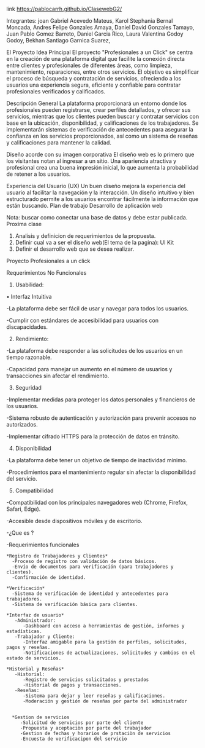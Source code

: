link https://pablocarrh.github.io/ClasewebG2/

Integrantes:
joan Gabriel Acevedo Mateus,
Karol Stephania Bernal Moncada,
Andres Felipe Gonzales Amaya,
Daniel David Gonzales Tamayo,
Juan Pablo Gomez Barreto,
Daniel Garcia Rico,
Laura Valentina Godoy Godoy,
Bekhan Santiago Garnica Suarez,

El Proyecto
Idea Principal
El proyecto "Profesionales a un Click" se centra en la creación de una plataforma digital que facilite la conexión directa entre clientes y profesionales de diferentes áreas, como limpieza, mantenimiento, reparaciones, entre otros servicios. El objetivo es simplificar el proceso de búsqueda y contratación de servicios, ofreciendo a los usuarios una experiencia segura, eficiente y confiable para contratar profesionales verificados y calificados.

Descripción General
La plataforma proporcionará un entorno donde los profesionales pueden registrarse, crear perfiles detallados, y ofrecer sus servicios, mientras que los clientes pueden buscar y contratar servicios con base en la ubicación, disponibilidad, y calificaciones de los trabajadores. Se implementarán sistemas de verificación de antecedentes para asegurar la confianza en los servicios proporcionados, así como un sistema de reseñas y calificaciones para mantener la calidad.

Diseño acorde con su imagen corporativa
El diseño web es lo primero que los visitantes notan al ingresar a un sitio. Una apariencia atractiva y profesional crea una buena impresión inicial, lo que aumenta la probabilidad de retener a los usuarios.

Experiencia del Usuario (UX)
Un buen diseño mejora la experiencia del usuario al facilitar la navegación y la interacción. Un diseño intuitivo y bien estructurado permite a los usuarios encontrar fácilmente la información que están buscando.
Plan de trabajo
Desarrollo de aplicación web

Nota: buscar como conectar una base de datos y debe estar publicada.
Proxima clase 
  1) Analisis y definicion de requerimientos de la propuesta.
  2) Definir cual va a ser el diseño web(El tema de la pagina): UI Kit 
  3) Definir el desarrollo web que se desea realizar.
   
Proyecto Profesionales a un click 


Requerimientos No Funcionales

1. Usabilidad: 

•	Interfaz Intuitiva

-La plataforma debe ser fácil de usar y navegar para todos los usuarios. 

-Cumplir con estándares de accesibilidad para usuarios con discapacidades.

2. Rendimiento: 

-La plataforma debe responder a las solicitudes de los usuarios en un tiempo razonable. 

-Capacidad para manejar un aumento en el número de usuarios y transacciones sin afectar el rendimiento.

3. Seguridad

-Implementar medidas para proteger los datos personales y financieros de los usuarios. 

-Sistema robusto de autenticación y autorización para prevenir accesos no autorizados. 

-Implementar cifrado HTTPS para la protección de datos en tránsito.

4. Disponibilidad

-La plataforma debe tener un objetivo de tiempo de inactividad mínimo. 

-Procedimientos para el mantenimiento regular sin afectar la disponibilidad del servicio.

5. Compatibilidad

-Compatibilidad con los principales navegadores web (Chrome, Firefox, Safari, Edge). 

-Accesible desde dispositivos móviles y de escritorio.



-¿Que es ?

-Requerimientos funcionales

    *Registro de Trabajadores y Clientes*
      -Proceso de registro con validación de datos básicos. 
      -Envío de documentos para verificación (para trabajadores y clientes). 
      -Confirmación de identidad.
      
    *Verificación*
      -Sistema de verificación de identidad y antecedentes para trabajadores. 
      -Sistema de verificación básica para clientes.
  
    *Interfaz de usuario*
       -Administrador: 
          -Dashboard con acceso a herramientas de gestión, informes y estadísticas.
       -Trabajador y Cliente:
          -Interfaz amigable para la gestión de perfiles, solicitudes, pagos y reseñas.
          -Notificaciones de actualizaciones, solicitudes y cambios en el estado de servicios.
          
    *Historial y Reseñas*
       -Historial:
          -Registro de servicios solicitados y prestados
          -Historial de pagos y transacciones.
       -Reseñas:
          -Sistema para dejar y leer reseñas y calificaciones.
          -Moderación y gestión de reseñas por parte del administrador

          
      *Gestion de servicios
         -Solicitud de servicios por parte del cliente
         -Propuesta y aceptaciòn por parte del trabajador
         -Gestion de fechas y horarios de prstaciòn de servicios
         -Encuesta de verificacipon del servicio

       
